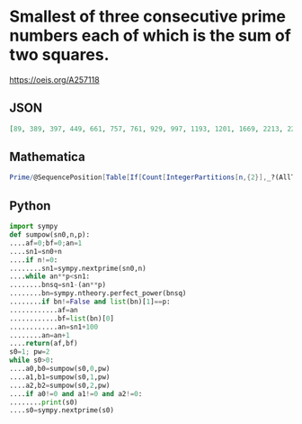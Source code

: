 # Smallest of three consecutive prime numbers each of which is the sum of two squares\.
https://oeis.org/A257118
## JSON
```JSON
[89, 389, 397, 449, 661, 757, 761, 929, 997, 1193, 1201, 1669, 2213, 2269, 2293, 2593, 2609, 2617, 2741, 3037, 3041, 3209, 3217, 3413, 3433, 3449, 3697, 3877, 4397, 4801, 5189, 5233, 5237, 5569, 5689, 5717, 6101, 6217, 6389, 6469, 6733, 6829, 6833, 6997, 7529]
```
## Mathematica
```Mathematica
Prime/@SequencePosition[Table[If[Count[IntegerPartitions[n,{2}],_?(AllTrue[ Sqrt[#],IntegerQ]&)]>0,1,0],{n,Prime[Range[3000]]}],{1,1,1},Overlaps-> All] [[All,1]] (* Requires Mathematica version 10 or later *) (* _Harvey P. Dale_, Jul 08 2018 *)
```
## Python
```Python
import sympy
def sumpow(sn0,n,p):
....af=0;bf=0;an=1
....sn1=sn0+n
....if n!=0:
........sn1=sympy.nextprime(sn0,n)
....while an**p<sn1:
........bnsq=sn1-(an**p)
........bn=sympy.ntheory.perfect_power(bnsq)
........if bn!=False and list(bn)[1]==p:
............af=an
............bf=list(bn)[0]
............an=sn1+100
........an=an+1
....return(af,bf)
s0=1; pw=2
while s0>0:
....a0,b0=sumpow(s0,0,pw)
....a1,b1=sumpow(s0,1,pw)
....a2,b2=sumpow(s0,2,pw)
....if a0!=0 and a1!=0 and a2!=0:
........print(s0)
....s0=sympy.nextprime(s0)
```
